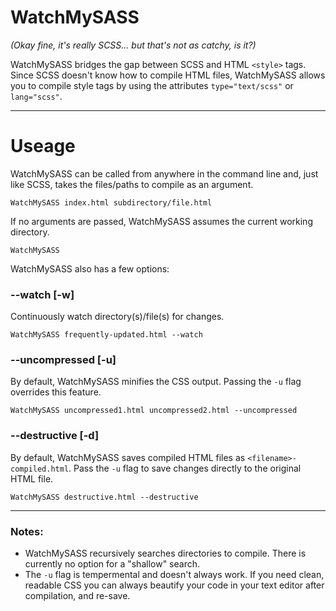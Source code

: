 # WatchMySASS
_(Okay fine, it's really SCSS... but that's not as catchy, is it?)_

WatchMySASS bridges the gap between SCSS and HTML `<style>` tags. Since SCSS doesn't know how to compile HTML files, WatchMySASS allows you to compile style tags by using the attributes `type="text/scss"` or `lang="scss"`.
  
***

# Useage
WatchMySASS can be called from anywhere in the command line and, just like SCSS, takes the files/paths to compile as an argument. 
```
WatchMySASS index.html subdirectory/file.html
```

If no arguments are passed, WatchMySASS assumes the current working directory.
```
WatchMySASS
```

WatchMySASS also has a few options:

### --watch [-w] 
Continuously watch directory(s)/file(s) for changes.
```
WatchMySASS frequently-updated.html --watch
```

### --uncompressed [-u]
By default, WatchMySASS minifies the CSS output. Passing the `-u` flag overrides this feature.
```
WatchMySASS uncompressed1.html uncompressed2.html --uncompressed
```

### --destructive [-d]
By default, WatchMySASS saves compiled HTML files as `<filename>-compiled.html`. Pass the `-u` flag to save changes directly to the original HTML file.
```
WatchMySASS destructive.html --destructive
```

***

### Notes:
- WatchMySASS recursively searches directories to compile. There is currently no option for a "shallow" search.
- The `-u` flag is tempermental and doesn't always work. If you need clean, readable CSS you can always beautify your code in your text editor after compilation, and re-save.
